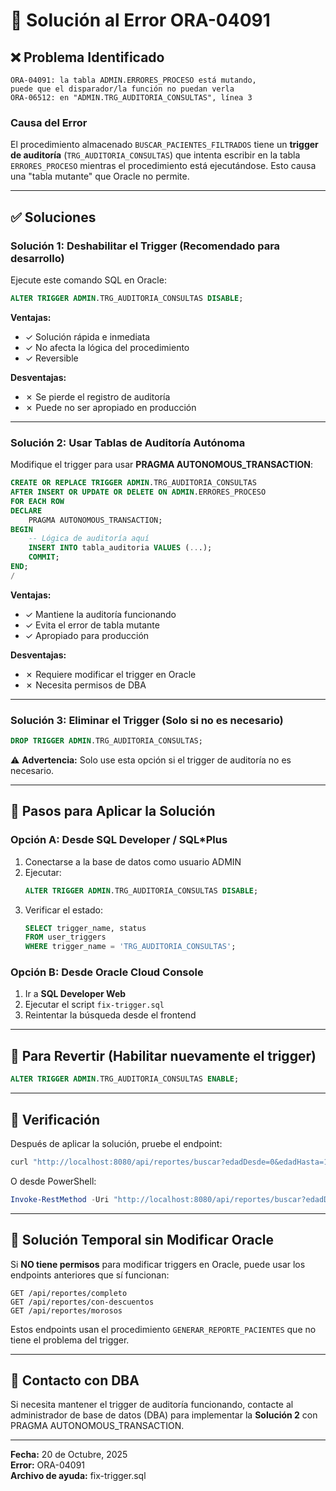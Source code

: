 # 🔧 Solución al Error ORA-04091

## ❌ Problema Identificado

```
ORA-04091: la tabla ADMIN.ERRORES_PROCESO está mutando, 
puede que el disparador/la función no puedan verla
ORA-06512: en "ADMIN.TRG_AUDITORIA_CONSULTAS", línea 3
```

### Causa del Error

El procedimiento almacenado `BUSCAR_PACIENTES_FILTRADOS` tiene un **trigger de auditoría** (`TRG_AUDITORIA_CONSULTAS`) que intenta escribir en la tabla `ERRORES_PROCESO` mientras el procedimiento está ejecutándose. Esto causa una "tabla mutante" que Oracle no permite.

---

## ✅ Soluciones

### **Solución 1: Deshabilitar el Trigger (Recomendado para desarrollo)**

Ejecute este comando SQL en Oracle:

```sql
ALTER TRIGGER ADMIN.TRG_AUDITORIA_CONSULTAS DISABLE;
```

**Ventajas:**
- ✓ Solución rápida e inmediata
- ✓ No afecta la lógica del procedimiento
- ✓ Reversible

**Desventajas:**
- ✗ Se pierde el registro de auditoría
- ✗ Puede no ser apropiado en producción

---

### **Solución 2: Usar Tablas de Auditoría Autónoma**

Modifique el trigger para usar **PRAGMA AUTONOMOUS_TRANSACTION**:

```sql
CREATE OR REPLACE TRIGGER ADMIN.TRG_AUDITORIA_CONSULTAS
AFTER INSERT OR UPDATE OR DELETE ON ADMIN.ERRORES_PROCESO
FOR EACH ROW
DECLARE
    PRAGMA AUTONOMOUS_TRANSACTION;
BEGIN
    -- Lógica de auditoría aquí
    INSERT INTO tabla_auditoria VALUES (...);
    COMMIT;
END;
/
```

**Ventajas:**
- ✓ Mantiene la auditoría funcionando
- ✓ Evita el error de tabla mutante
- ✓ Apropiado para producción

**Desventajas:**
- ✗ Requiere modificar el trigger en Oracle
- ✗ Necesita permisos de DBA

---

### **Solución 3: Eliminar el Trigger (Solo si no es necesario)**

```sql
DROP TRIGGER ADMIN.TRG_AUDITORIA_CONSULTAS;
```

⚠️ **Advertencia:** Solo use esta opción si el trigger de auditoría no es necesario.

---

## 🚀 Pasos para Aplicar la Solución

### Opción A: Desde SQL Developer / SQL*Plus

1. Conectarse a la base de datos como usuario ADMIN
2. Ejecutar:
   ```sql
   ALTER TRIGGER ADMIN.TRG_AUDITORIA_CONSULTAS DISABLE;
   ```
3. Verificar el estado:
   ```sql
   SELECT trigger_name, status 
   FROM user_triggers 
   WHERE trigger_name = 'TRG_AUDITORIA_CONSULTAS';
   ```

### Opción B: Desde Oracle Cloud Console

1. Ir a **SQL Developer Web**
2. Ejecutar el script `fix-trigger.sql`
3. Reintentar la búsqueda desde el frontend

---

## 🔄 Para Revertir (Habilitar nuevamente el trigger)

```sql
ALTER TRIGGER ADMIN.TRG_AUDITORIA_CONSULTAS ENABLE;
```

---

## 📝 Verificación

Después de aplicar la solución, pruebe el endpoint:

```bash
curl "http://localhost:8080/api/reportes/buscar?edadDesde=0&edadHasta=120"
```

O desde PowerShell:

```powershell
Invoke-RestMethod -Uri "http://localhost:8080/api/reportes/buscar?edadDesde=0&edadHasta=120"
```

---

## 🎯 Solución Temporal sin Modificar Oracle

Si **NO tiene permisos** para modificar triggers en Oracle, puede usar los endpoints anteriores que sí funcionan:

```
GET /api/reportes/completo
GET /api/reportes/con-descuentos  
GET /api/reportes/morosos
```

Estos endpoints usan el procedimiento `GENERAR_REPORTE_PACIENTES` que no tiene el problema del trigger.

---

## 📧 Contacto con DBA

Si necesita mantener el trigger de auditoría funcionando, contacte al administrador de base de datos (DBA) para implementar la **Solución 2** con PRAGMA AUTONOMOUS_TRANSACTION.

---

**Fecha:** 20 de Octubre, 2025  
**Error:** ORA-04091  
**Archivo de ayuda:** fix-trigger.sql
